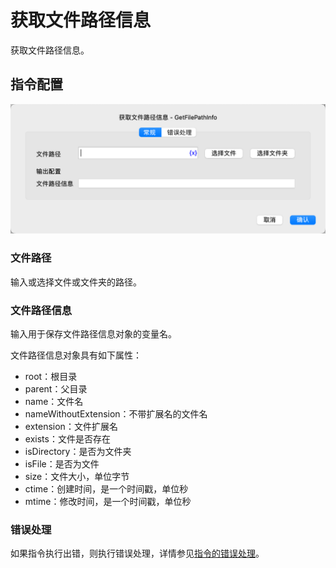 # 获取文件路径信息

获取文件路径信息。

## 指令配置

![获取文件路径信息常规配置对话框](get_file_path_info_general_config.png)

### 文件路径

输入或选择文件或文件夹的路径。

### 文件路径信息

输入用于保存文件路径信息对象的变量名。

文件路径信息对象具有如下属性：

* root：根目录
* parent：父目录
* name：文件名
* nameWithoutExtension：不带扩展名的文件名
* extension：文件扩展名
* exists：文件是否存在
* isDirectory：是否为文件夹
* isFile：是否为文件
* size：文件大小，单位字节
* ctime：创建时间，是一个时间戳，单位秒
* mtime：修改时间，是一个时间戳，单位秒

### 错误处理

如果指令执行出错，则执行错误处理，详情参见[指令的错误处理](../../manual/error_handling.md)。
